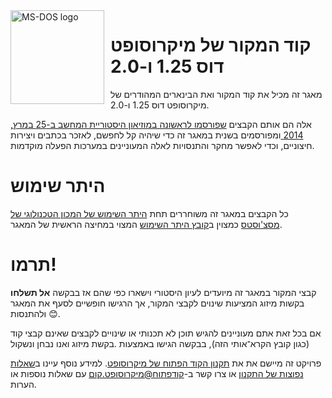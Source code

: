 <img width="150" height="150" align="left" style="float: left; margin: 0 10px 0 0;" alt="MS-DOS logo" src="https://github.com/Microsoft/MS-DOS/blob/master/msdos-logo.png">   

# קוד המקור של מיקרוסופט דוס 1.25 ו-2.0
מאגר זה מכיל את קוד המקור ואת הבינארים המהודרים של מיקרוסופט דוס 1.25 ו-2.0.

 אלה הם אותם הקבצים [שפורסמו לראשונה במוזיאון היסטוריית המחשב ב-25 במרץ, 2014 ](http://www.computerhistory.org/atchm/microsoft-ms-dos-early-source-code/)ומפורסמים בשנית במאגר זה כדי שיהיה קל לחפשם, לאזכר בכתבים ויצירות חיצוניים, וכדי לאפשר מחקר והתנסויות לאלה המעוניינים במערכות הפעלה מוקדמות. 

# היתר שימוש
כל הקבצים במאגר זה משוחררים תחת [היתר השימוש של המכון הטכנולוגי של מסצ'וסטס](https://en.wikipedia.org/wiki/MIT_License) כמצוין ב[קובץ היתר השימוש](https://github.com/Microsoft/MS-DOS/blob/master/LICENSE.md) המצוי במחיצה הראשית של המאגר.

# תרמו!
קבצי המקור במאגר זה מיועדים לעיון היסטורי וישארו כפי שהם אז בבקשה **אל תשלחו** בקשות מיזוג המציעות שינוים לקבצי המקור, אך הרגישו חופשיים לסעף את המאגר ולהתנסות 😊. 

אם בכל זאת אתם מעוניינים להגיש תוכן לא תכנותי או שינויים לקבצים שאינם קבצי קוד (כגון קובץ הקרא־אותי הזה), בבקשה הגישו באמצעות .בקשת מיזוג ואנו נבחן ונשקול

פרויקט זה מיישם את את [תקנון הקוד הפתוח של מיקרוסופט](https://opensource.microsoft.com/codeofconduct/). למידע נוסף עיינו ב[שאלות נפוצות של התקנון](https://opensource.microsoft.com/codeofconduct/faq/) או צרו קשר ב-[קודפתוח@מיקרוסופט.קום](mailto:opencode@microsoft.com) עם שאלות נוספות או הערות.